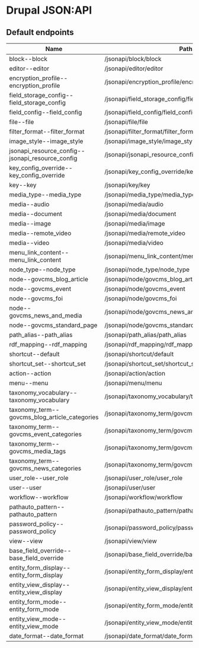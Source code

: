 # Drupal JSON:API

## Default endpoints

| Name       | Path         |
| ---------- | ------------ |
|block--block | /jsonapi/block/block|
|editor--editor | /jsonapi/editor/editor|
|encryption_profile--encryption_profile | /jsonapi/encryption_profile/encryption_profile|
|field_storage_config--field_storage_config | /jsonapi/field_storage_config/field_storage_config|
|field_config--field_config | /jsonapi/field_config/field_config|
|file--file | /jsonapi/file/file|
|filter_format--filter_format | /jsonapi/filter_format/filter_format|
|image_style--image_style | /jsonapi/image_style/image_style|
|jsonapi_resource_config--jsonapi_resource_config | /jsonapi/jsonapi_resource_config/jsonapi_resource_config|xw
|key_config_override--key_config_override | /jsonapi/key_config_override/key_config_override|
|key--key | /jsonapi/key/key|
|media_type--media_type | /jsonapi/media_type/media_type|
|media--audio | /jsonapi/media/audio|
|media--document | /jsonapi/media/document|
|media--image | /jsonapi/media/image|
|media--remote_video | /jsonapi/media/remote_video|
|media--video | /jsonapi/media/video|
|menu_link_content--menu_link_content | /jsonapi/menu_link_content/menu_link_content|
|node_type--node_type | /jsonapi/node_type/node_type|
|node--govcms_blog_article | /jsonapi/node/govcms_blog_article|
|node--govcms_event | /jsonapi/node/govcms_event|
|node--govcms_foi | /jsonapi/node/govcms_foi|
|node--govcms_news_and_media | /jsonapi/node/govcms_news_and_media|
|node--govcms_standard_page | /jsonapi/node/govcms_standard_page|
|path_alias--path_alias | /jsonapi/path_alias/path_alias|
|rdf_mapping--rdf_mapping | /jsonapi/rdf_mapping/rdf_mapping|
|shortcut--default | /jsonapi/shortcut/default|
|shortcut_set--shortcut_set | /jsonapi/shortcut_set/shortcut_set|
|action--action | /jsonapi/action/action|
|menu--menu | /jsonapi/menu/menu|
|taxonomy_vocabulary--taxonomy_vocabulary | /jsonapi/taxonomy_vocabulary/taxonomy_vocabulary|
|taxonomy_term--govcms_blog_article_categories | /jsonapi/taxonomy_term/govcms_blog_article_categories|
|taxonomy_term--govcms_event_categories | /jsonapi/taxonomy_term/govcms_event_categories|
|taxonomy_term--govcms_media_tags | /jsonapi/taxonomy_term/govcms_media_tags|
|taxonomy_term--govcms_news_categories | /jsonapi/taxonomy_term/govcms_news_categories|
|user_role--user_role | /jsonapi/user_role/user_role|
|user--user | /jsonapi/user/user|
|workflow--workflow | /jsonapi/workflow/workflow|
|pathauto_pattern--pathauto_pattern | /jsonapi/pathauto_pattern/pathauto_pattern|
|password_policy--password_policy | /jsonapi/password_policy/password_policy|
|view--view | /jsonapi/view/view|
|base_field_override--base_field_override | /jsonapi/base_field_override/base_field_override|
|entity_form_display--entity_form_display | /jsonapi/entity_form_display/entity_form_display|
|entity_view_display--entity_view_display | /jsonapi/entity_view_display/entity_view_display|
|entity_form_mode--entity_form_mode | /jsonapi/entity_form_mode/entity_form_mode|
|entity_view_mode--entity_view_mode | /jsonapi/entity_view_mode/entity_view_mode|
|date_format--date_format | /jsonapi/date_format/date_format|